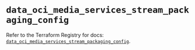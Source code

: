 # `data_oci_media_services_stream_packaging_config`

Refer to the Terraform Registry for docs: [`data_oci_media_services_stream_packaging_config`](https://registry.terraform.io/providers/oracle/oci/6.18.0/docs/data-sources/media_services_stream_packaging_config).
